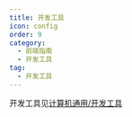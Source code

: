 ```yaml
---
title: 开发工具
icon: config
order: 9
category:
  - 前端指南
  - 开发工具
tag:
  - 开发工具
---
```


开发工具见[计算机通用/开发工具](../universal/dev-tool/vscode/extensions-path.md)
